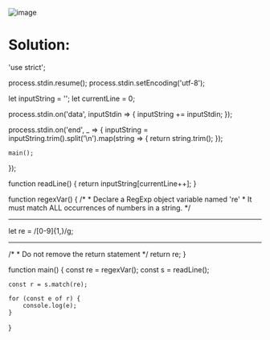 ![image](https://user-images.githubusercontent.com/66727050/151848502-eb23a667-a776-4c51-84c0-865c39b9b7eb.png)

# Solution:

'use strict';

process.stdin.resume();
process.stdin.setEncoding('utf-8');

let inputString = '';
let currentLine = 0;

process.stdin.on('data', inputStdin => {
    inputString += inputStdin;
});

process.stdin.on('end', _ => {
    inputString = inputString.trim().split('\n').map(string => {
        return string.trim();
    });
    
    main();    
});

function readLine() {
    return inputString[currentLine++];
}

function regexVar() {
    /*
     * Declare a RegExp object variable named 're'
     * It must match ALL occurrences of numbers in a string.
     */
 <hr>
 let re = /[0-9]{1,}/g;
 <hr>
    /*
     * Do not remove the return statement
     */
    return re;
}


function main() {
    const re = regexVar();
    const s = readLine();
    
    const r = s.match(re);
    
    for (const e of r) {
        console.log(e);
    }
}

